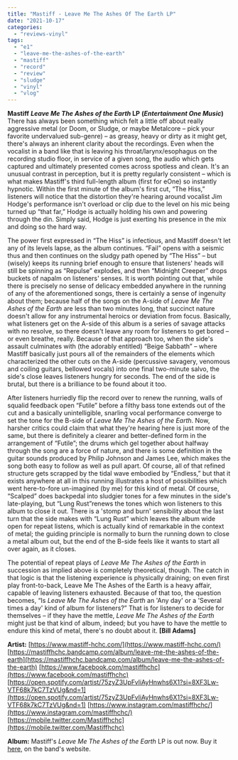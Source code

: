 ```yaml
---
title: "Mastiff - Leave Me The Ashes Of The Earth LP"
date: "2021-10-17"
categories: 
  - "reviews-vinyl"
tags: 
  - "e1"
  - "leave-me-the-ashes-of-the-earth"
  - "mastiff"
  - "record"
  - "review"
  - "sludge"
  - "vinyl"
  - "vlog"
---
```


**Mastiff** **_Leave Me The Ashes of the Earth_ LP** **(_Entertainment One Music_)** There has always been something which felt a little off about really aggressive metal (or Doom, or Sludge, or maybe Metalcore – pick your favorite undervalued sub-genre) – as greasy, heavy or dirty as it might get, there's always an inherent clarity about the recordings. Even when the vocalist in a band like that is leaving his throat/larynx/esophagus on the recording studio floor, in service of a given song, the audio which gets captured and ultimately presented comes across spotless and clean. It's an unusual contrast in perception, but it is pretty regularly consistent – which is what makes Mastiff's third full-length album (first for eOne) so instantly hypnotic. Within the first minute of the album's first cut, “The Hiss,” listeners will notice that the distortion they're hearing around vocalist Jim Hodge's performance isn't overload or clip due to the level on his mic being turned up “that far,” Hodge is actually holding his own and powering through the din. Simply said, Hodge is just exerting his presence in the mix and doing so the hard way.

The power first expressed in “The Hiss” is infectious, and Mastiff doesn't let any of its levels lapse, as the album continues. “Fail” opens with a seismic thus and then continues on the sludgy path opened by “The Hiss” – but (wisely) keeps its running brief enough to ensure that listeners' heads will still be spinning as “Repulse” explodes, and then “Midnight Creeper” drops buckets of napalm on listeners' senses. It is worth pointing out that, while there is precisely no sense of delicacy embedded anywhere in the running of any of the aforementioned songs, there is certainly a sense of ingenuity about them; because half of the songs on the A-side of _Leave Me The Ashes of the Earth_ are less than two minutes long, that succinct nature doesn't allow for any instrumental heroics or deviation from focus. Basically, what listeners get on the A-side of this album is a series of savage attacks with no resolve, so there doesn't leave any room for listeners to get bored – or even breathe, really. Because of that approach too, when the side's assault culminates with (the adorably entitled) “Beige Sabbath” – where Mastiff basically just pours all of the remainders of the elements which characterized the other cuts on the A-side (percussive savagery, venomous and coiling guitars, bellowed vocals) into one final two-minute salvo, the side's close leaves listeners hungry for seconds. The end of the side is brutal, but there is a brilliance to be found about it too.

After listeners hurriedly flip the record over to renew the running, walls of squalid feedback open “Futile” before a filthy bass tone extends out of the cut and a basically unintelligible, snarling vocal performance converge to set the tone for the B-side of _Leave Me The Ashes of the Earth_. Now, harsher critics could claim that what they're hearing here is just more of the same, but there is definitely a clearer and better-defined form in the arrangement of “Futile”; the drums which gel together about halfway through the song are a force of nature, and there is some definition in the guitar sounds produced by Philip Johnson and James Lee, which makes the song both easy to follow as well as pull apart. Of course, all of that refined structure gets scrapped by the tidal wave embodied by “Endless,” but that it exists anywhere at all in this running illustrates a host of possibilities which went here-to-fore un-imagined (by me) for this kind of metal. Of course, “Scalped” does backpedal into sludgier tones for a few minutes in the side's late-playing, but “Lung Rust”renews the tones which won listeners to this album to close it out. There is a 'stomp and burn' sensibility about the last turn that the side makes with “Lung Rust” which leaves the album wide open for repeat listens, which is actually kind of remarkable in the context of metal; the guiding principle is normally to burn the running down to close a metal album out, but the end of the B-side feels like it wants to start all over again, as it closes.

The potential of repeat plays of _Leave Me The Ashes of the Earth_ in succession as implied above is completely theoretical, though. The catch in that logic is that the listening experience is physically draining; on even first play front-to-back, Leave Me The Ashes of the Earth is a heavy affair, capable of leaving listeners exhausted. Because of that too, the question becomes, “Is _Leave Me The Ashes of the Earth_ an 'Any day' or a 'Several times a day' kind of album for listeners?” That is for listeners to decide for themselves – if they have the mettle, _Leave Me The Ashes of the Earth_ might just be that kind of album, indeed; but you have to have the mettle to endure this kind of metal, there's no doubt about it. **\[Bill Adams\]**

**Artist:** [https://www.mastiff-hchc.com/](https://www.mastiff-hchc.com/) [https://mastiffhchc.bandcamp.com/album/leave-me-the-ashes-of-the-earth](https://mastiffhchc.bandcamp.com/album/leave-me-the-ashes-of-the-earth) [https://www.facebook.com/mastiffhchc](https://www.facebook.com/mastiffhchc) [https://open.spotify.com/artist/75zyZ3UpFvliAyHnwhs6X1?si=8XF3Lw-VTF68k7kC7TzVUg&nd=1](https://open.spotify.com/artist/75zyZ3UpFvliAyHnwhs6X1?si=8XF3Lw-VTF68k7kC7TzVUg&nd=1) [https://www.instagram.com/mastiffhchc/](https://www.instagram.com/mastiffhchc/) [https://mobile.twitter.com/Mastiffhchc](https://mobile.twitter.com/Mastiffhchc)

**Album:** Mastiff's _Leave Me The Ashes of the Earth_ LP is out now. Buy it [here](https://mnrkheavy.eu/collections/mastiff-1), on the band's website.
